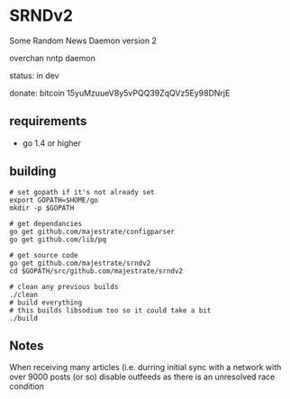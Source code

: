 # SRNDv2 #

Some Random News Daemon version 2

overchan nntp daemon

status: in dev

donate: bitcoin 15yuMzuueV8y5vPQQ39ZqQVz5Ey98DNrjE
	

## requirements ##

* go 1.4 or higher

## building

    # set gopath if it's not already set
    export GOPATH=$HOME/go
    mkdir -p $GOPATH

    # get dependancies
    go get github.com/majestrate/configparser
    go get github.com/lib/pq

    # get source code
    go get github.com/majestrate/srndv2
    cd $GOPATH/src/github.com/majestrate/srndv2

    # clean any previous builds
    ./clean
    # build everything
    # this builds libsodium too so it could take a bit
    ./build

## Notes 

When receiving many articles (i.e. durring initial sync with a network with over
9000 posts (or so) disable outfeeds as there is an unresolved race condition
